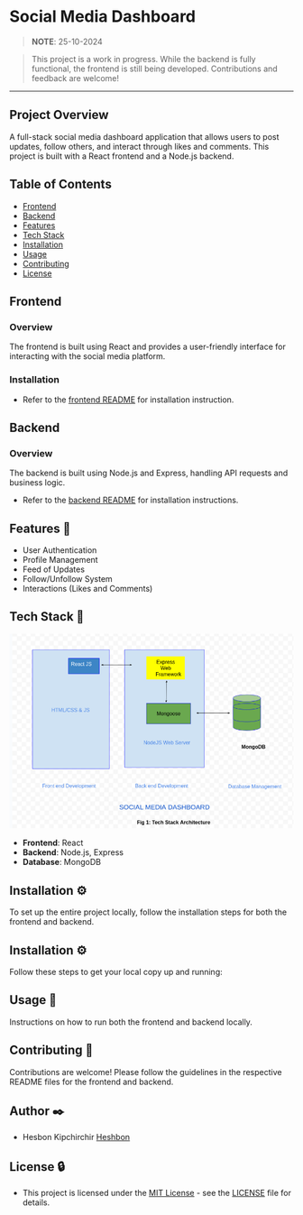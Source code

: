 # Social Media Dashboard

> **NOTE**: 25-10-2024

> This project is a work in progress. While the backend is fully functional, the frontend is still being developed. Contributions and feedback are welcome!

---

## Project Overview

A full-stack social media dashboard application that allows users to post updates, follow others, and interact through likes and comments. This project is built with a React frontend and a Node.js backend.

## Table of Contents

- [Frontend](#frontend)
- [Backend](#backend)
- [Features](#features)
- [Tech Stack](#tech-stack)
- [Installation](#installation)
- [Usage](#usage)
- [Contributing](#contributing)
- [License](#license)

## Frontend

### Overview

The frontend is built using React and provides a user-friendly interface for interacting with the social media platform.

### Installation

+ Refer to the [frontend README](frontend/README.md) for installation instruction.

## Backend

### Overview

The backend is built using Node.js and Express, handling API requests and business logic.

+ Refer to the [backend README](backend/README.md) for installation instructions.

## Features 🌟

- User Authentication
- Profile Management
- Feed of Updates
- Follow/Unfollow System
- Interactions (Likes and Comments)

## Tech Stack 🐩

![Tech Stack](./assets/tech_stack.png)

- **Frontend**: React
- **Backend**: Node.js, Express
- **Database**: MongoDB

## Installation ⚙️

To set up the entire project locally, follow the installation steps for both the frontend and backend.

## Installation ⚙️

Follow these steps to get your local copy up and running:

## Usage 🚀

Instructions on how to run both the frontend and backend locally.

## Contributing 🤝

Contributions are welcome! Please follow the guidelines in the respective README files for the frontend and backend.

## Author ✒️

+ Hesbon Kipchirchir [Heshbon](https://github.com/Heshbon)

## License 🔒

+  This project is licensed under the [MIT License](https://opensource.org/licenses/MIT) - see the [LICENSE](https://github.com/Heshbon/nexttalk-chat-app/blob/main/LICENSE) file for details.
